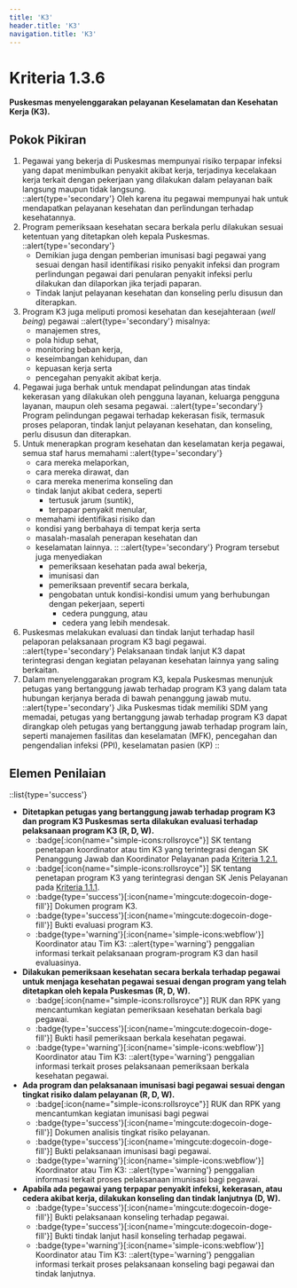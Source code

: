 ```yaml
---
title: 'K3'
header.title: 'K3'
navigation.title: 'K3'
---
```

# Kriteria 1.3.6 
**Puskesmas menyelenggarakan pelayanan Keselamatan dan Kesehatan Kerja (K3).** 
## Pokok Pikiran 
1. Pegawai yang bekerja di Puskesmas mempunyai risiko terpapar infeksi yang dapat menimbulkan penyakit akibat kerja, terjadinya kecelakaan kerja terkait  dengan pekerjaan yang dilakukan dalam pelayanan baik langsung maupun tidak langsung.  
  ::alert{type='secondary'}
  Oleh  karena itu pegawai mempunyai hak untuk mendapatkan pelayanan kesehatan dan perlindungan terhadap kesehatannya. 
1. Program pemeriksaan kesehatan secara berkala perlu dilakukan sesuai ketentuan yang ditetapkan oleh kepala Puskesmas. 
  ::alert{type='secondary'}
   - Demikian juga dengan pemberian imunisasi bagi pegawai yang sesuai dengan hasil identifikasi risiko penyakit infeksi dan program perlindungan pegawai dari penularan penyakit infeksi perlu dilakukan dan dilaporkan jika terjadi paparan. 
   - Tindak lanjut pelayanan kesehatan dan konseling  perlu disusun dan diterapkan. 
1. Program K3 juga meliputi promosi kesehatan dan kesejahteraan (*well being*) pegawai 
  ::alert{type='secondary'}
    misalnya: 
    - manajemen stres, 
    - pola hidup sehat, 
    - monitoring beban kerja, 
    - keseimbangan kehidupan, dan 
    - kepuasan kerja serta 
    - pencegahan penyakit akibat kerja. 
2. Pegawai juga berhak untuk mendapat  pelindungan atas tindak kekerasan yang dilakukan oleh pengguna layanan, keluarga pengguna layanan, maupun oleh sesama pegawai. 
  ::alert{type='secondary'}
  Program pelindungan pegawai terhadap kekerasan fisik, termasuk proses pelaporan, tindak lanjut pelayanan kesehatan, dan konseling, perlu disusun dan diterapkan. 
1. Untuk menerapkan program kesehatan dan keselamatan kerja pegawai, semua staf harus memahami 
  ::alert{type='secondary'}
    - cara mereka melaporkan, 
    - cara mereka dirawat, dan 
    - cara mereka menerima konseling dan 
    - tindak lanjut akibat cedera, seperti 
        - tertusuk jarum (suntik), 
        - terpapar penyakit menular, 
    - memahami identifikasi risiko dan 
    - kondisi yang berbahaya di tempat kerja serta 
    - masalah-masalah penerapan kesehatan dan 
    - keselamatan lainnya. 
    :: 
    ::alert{type='secondary'}
    Program tersebut juga menyediakan 
      - pemeriksaan kesehatan pada awal bekerja, 
      - imunisasi dan 
      - pemeriksaan preventif secara berkala, 
      - pengobatan untuk kondisi-kondisi  umum yang berhubungan dengan pekerjaan, seperti 
        - cedera punggung, atau 
        - cedera yang lebih mendesak. 
1. Puskesmas melakukan evaluasi dan tindak lanjut terhadap hasil pelaporan pelaksanaan program K3 bagi pegawai. 
  ::alert{type='secondary'}
  Pelaksanaan tindak lanjut K3 dapat terintegrasi dengan kegiatan pelayanan kesehatan lainnya yang saling berkaitan. 
1. Dalam menyelenggarakan program K3, kepala Puskesmas menunjuk petugas yang  bertanggung  jawab terhadap program K3 yang dalam tata  hubungan kerjanya berada di bawah penanggung jawab mutu. 
  ::alert{type='secondary'}
  Jika Puskesmas tidak memiliki SDM yang memadai, petugas yang bertanggung jawab terhadap program K3 dapat dirangkap oleh petugas yang bertanggung jawab terhadap program lain, seperti manajemen fasilitas dan keselamatan (MFK), pencegahan dan pengendalian infeksi (PPI), keselamatan pasien (KP) 
  ::
## Elemen Penilaian 
::list{type='success'}
- **Ditetapkan petugas yang bertanggung jawab terhadap program K3 dan program K3 Puskesmas serta dilakukan evaluasi terhadap pelaksanaan program K3 (R, D, W).**
  - :badge[:icon{name="simple-icons:rollsroyce"}] SK tentang penetapan koordinator atau tim K3 yang terintegrasi dengan SK Penanggung Jawab dan Koordinator Pelayanan pada [Kriteria 1.2.1.](/1/2/1) 
  - :badge[:icon{name="simple-icons:rollsroyce"}] SK tentang penetapan program K3 yang terintegrasi dengan SK Jenis Pelayanan pada [Kriteria 1.1.1](/1/1/1). 
  - :badge{type='success'}[:icon{name='mingcute:dogecoin-doge-fill'}] Dokumen program K3. 
  - :badge{type='success'}[:icon{name='mingcute:dogecoin-doge-fill'}] Bukti evaluasi program K3. 
  - :badge{type='warning'}[:icon{name='simple-icons:webflow'}] Koordinator atau Tim K3: 
    ::alert{type='warning'}
    penggalian informasi terkait pelaksanaan program-program K3 dan hasil evaluasinya. 
- **Dilakukan pemeriksaan kesehatan secara berkala terhadap pegawai untuk menjaga kesehatan pegawai sesuai dengan program yang telah ditetapkan oleh kepala Puskesmas (R, D, W).**
  - :badge[:icon{name="simple-icons:rollsroyce"}] RUK dan RPK yang mencantumkan kegiatan pemeriksaan kesehatan berkala bagi pegawai. 
  - :badge{type='success'}[:icon{name='mingcute:dogecoin-doge-fill'}] Bukti hasil pemeriksaan berkala kesehatan pegawai. 
  - :badge{type='warning'}[:icon{name='simple-icons:webflow'}] Koordinator atau Tim K3: 
    ::alert{type='warning'}
    penggalian informasi terkait proses pelaksanaan pemeriksaan berkala kesehatan pegawai. 
- **Ada program dan pelaksanaan imunisasi bagi pegawai sesuai dengan tingkat risiko dalam pelayanan (R, D, W).**
   - :badge[:icon{name="simple-icons:rollsroyce"}] RUK dan RPK yang mencantumkan kegiatan imunisasi bagi pegwai 
   - :badge{type='success'}[:icon{name='mingcute:dogecoin-doge-fill'}] Dokumen analisis tingkat risiko pelayanan. 
   - :badge{type='success'}[:icon{name='mingcute:dogecoin-doge-fill'}] Bukti pelaksanaan imunisasi bagi pegawai. 
   - :badge{type='warning'}[:icon{name='simple-icons:webflow'}] Koordinator atau Tim K3: 
    ::alert{type='warning'}
     penggalian informasi terkait proses pelaksanaan imunisasi bagi pegawai. 
- **Apabila ada pegawai yang terpapar penyakit infeksi, kekerasan, atau cedera akibat kerja, dilakukan konseling dan tindak lanjutnya (D, W).**
  - :badge{type='success'}[:icon{name='mingcute:dogecoin-doge-fill'}] Bukti pelaksanaan konseling terhadap pegawai. 
  - :badge{type='success'}[:icon{name='mingcute:dogecoin-doge-fill'}] Bukti tindak lanjut hasil konseling terhadap pegawai. 
  - :badge{type='warning'}[:icon{name='simple-icons:webflow'}] Koordinator atau Tim K3: 
    ::alert{type='warning'}
    penggalian informasi terkait proses pelaksanaan konseling bagi pegawai dan tindak lanjutnya. 
